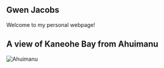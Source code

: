 ## Gwen Jacobs 

Welcome to my personal webpage!

## A view of Kaneohe Bay from Ahuimanu

![Ahuimanu](https://github.com/gwenajacobs/gwenajacobs.github.io/blob/main/docs/assets/images/IMG_1458.jpeg?raw=true)





